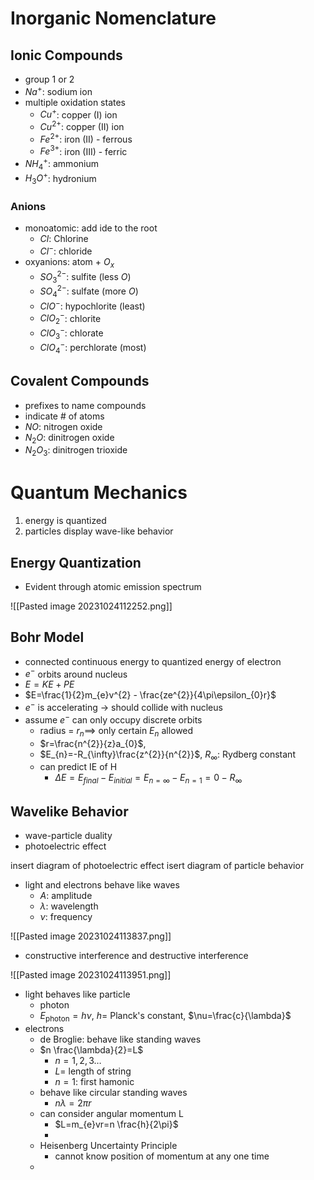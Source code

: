 # Inorganic Nomenclature
## Ionic Compounds

- group 1 or 2
- $Na^{+}$: sodium ion
- multiple oxidation states
	- $Cu^{+}$: copper (I) ion
	- $Cu^{2+}$: copper (II) ion
	- $Fe^{2+}$: iron (II) - ferrous
	- $Fe^{3+}$: iron (III) - ferric
- $NH_{4}^{+}$: ammonium
- $H_{3}O^{+}$: hydronium

### Anions

- monoatomic: add ide to the root
	- $Cl$: Chlorine
	- $Cl^{-}$: chloride
- oxyanions: atom + $O_{x}$
	- $SO_{3}^{2-}$: sulfite (less $O$)
	- $SO_{4}^{2-}$: sulfate (more $O$)
	- $ClO^{-}$: hypochlorite (least)
	- $ClO_{2}^{-}$: chlorite
	- $ClO_{3}^{-}$: chlorate
	- $ClO_{4}^{-}$: perchlorate (most)

## Covalent Compounds

- prefixes to name compounds 
- indicate # of atoms
- $N_{}O$: nitrogen oxide
- $N_{2}O$: dinitrogen oxide
- $N_{2}O_{3}$: dinitrogen trioxide

# Quantum Mechanics

1. energy is quantized
2. particles display wave-like behavior

## Energy Quantization

- Evident through atomic emission spectrum

![[Pasted image 20231024112252.png]]

## Bohr Model

- connected continuous energy to quantized energy of electron
- $e^{-}$ orbits around nucleus
- $E=KE+PE$
- $E=\frac{1}{2}m_{e}v^{2} - \frac{ze^{2}}{4\pi\epsilon_{0}r}$
- $e^{-}$ is accelerating -> should collide with nucleus
- assume $e^{-}$ can only occupy discrete orbits 
	- radius = $r_{n} \implies$ only certain $E_{n}$ allowed
	- $r=\frac{n^{2}}{z}a_{0}$, 
	- $E_{n}=-R_{\infty}\frac{z^{2}}{n^{2}}$, $R_{\infty}$: Rydberg constant
	- can predict IE of H
		- $\Delta E=E_{final}-E_{initial}=E_{n=\infty}-E_{n=1}=0 - R_{\infty}$

## Wavelike Behavior

- wave-particle duality
- photoelectric effect

insert diagram of photoelectric effect
isert diagram of particle behavior

- light and electrons behave like waves 
	- $A$: amplitude
	- $\lambda$: wavelength
	- $\nu$: frequency

![[Pasted image 20231024113837.png]]

- constructive interference and destructive interference

![[Pasted image 20231024113951.png]]

- light behaves like particle
	- photon
	- $E_{\text{photon}}=h\nu$, $h=$ Planck's constant, $\nu=\frac{c}{\lambda}$
- electrons
	- de Broglie: behave like standing waves
	- $n \frac{\lambda}{2}=L$
		- $n=1,2,3\dots$
		- $L=$ length of string
		- $n=1$: first hamonic
	- behave like circular standing waves
		- $n\lambda=2\pi r$
	- can consider angular momentum L
		- $L=m_{e}vr=n \frac{h}{2\pi}$
		- 
	- Heisenberg Uncertainty Principle
		- cannot know position of momentum at any one time
	- 